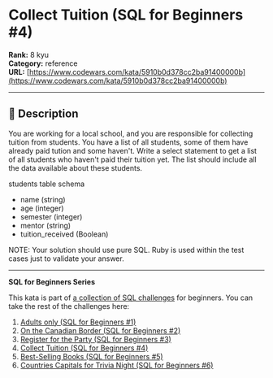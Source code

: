# Collect Tuition (SQL for Beginners #4)

**Rank:** 8 kyu  
**Category:** reference  
**URL:** [https://www.codewars.com/kata/5910b0d378cc2ba91400000b](https://www.codewars.com/kata/5910b0d378cc2ba91400000b)

---

## 📝 Description

You are working for a local school, and you are responsible for collecting tuition from students. You have a list of all students, some of them have already paid tution and some haven't. 
Write a select statement to get a list of all students who haven't paid their tuition yet. The list should include all the data available about these students.

students table schema
- name (string)
- age (integer)
- semester (integer)
- mentor (string)
- tuition_received (Boolean)

NOTE: Your solution should use pure SQL. Ruby is used within the test cases just to validate your answer.

<hr />

**SQL for Beginners Series**

This kata is part of <a href="https://www.codewars.com/collections/sql-for-beginners">a collection of SQL challenges</a> for beginners. You can take the rest of the challenges here: 

1. [Adults only (SQL for Beginners #1)](https://www.codewars.com/kata/590a95eede09f87472000213)
2. [On the Canadian Border (SQL for Beginners #2)](https://www.codewars.com/kata/590ba881fe13cfdcc20001b4)
3. [Register for the Party (SQL for Beginners #3)](https://www.codewars.com/kata/590cc86f7557c0494000007e)
4. [Collect Tuition (SQL for Beginners #4)](https://www.codewars.com/kata/5910b0d378cc2ba91400000b)
5. [Best-Selling Books (SQL for Beginners #5)](https://www.codewars.com/kata/591127cbe8b9fb05bd00004b)
6. [Countries Capitals for Trivia Night (SQL for Beginners #6)](https://www.codewars.com/kata/5e5f09dc0a17be0023920f6f)
